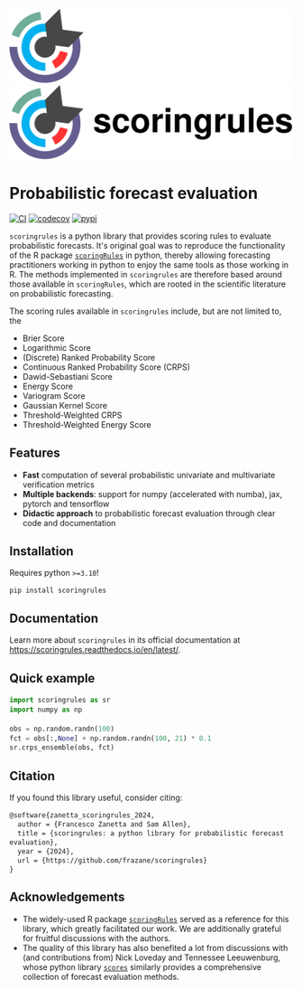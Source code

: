 <!-- centered images -->
<p align="center">
  <img src="docs/_static/banner_dark_long.svg#gh-dark-mode-only" alt="dark banner">
  <img src="docs/_static/banner_light_long.svg#gh-light-mode-only" alt="light banner">
</p>

# Probabilistic forecast evaluation

[![CI](https://github.com/frazane/scoringrules/actions/workflows/ci.yaml/badge.svg?branch=main)](https://github.com/frazane/scoringrules/actions/workflows/ci.yaml)
[![codecov](https://codecov.io/github/frazane/scoringrules/graph/badge.svg?token=J194X4HEBH)](https://codecov.io/github/frazane/scoringrules)
[![pypi](https://img.shields.io/pypi/v/scoringrules.svg?colorB=<brightgreen>)](https://pypi.python.org/pypi/scoringrules/)

`scoringrules` is a python library that provides scoring rules to evaluate probabilistic forecasts.
It's original goal was to reproduce the functionality of the R package
[`scoringRules`](https://cran.r-project.org/web/packages/scoringRules/index.html) in python,
thereby allowing forecasting practitioners working in python to enjoy the same tools as those
working in R. The methods implemented in `scoringrules` are therefore based around those
available in `scoringRules`, which are rooted in the scientific literature on probabilistic forecasting.

The scoring rules available in `scoringrules` include, but are not limited to, the
- Brier Score
- Logarithmic Score
- (Discrete) Ranked Probability Score
- Continuous Ranked Probability Score (CRPS)
- Dawid-Sebastiani Score
- Energy Score
- Variogram Score
- Gaussian Kernel Score
- Threshold-Weighted CRPS
- Threshold-Weighted Energy Score


## Features

- **Fast** computation of several probabilistic univariate and multivariate verification metrics
- **Multiple backends**: support for numpy (accelerated with numba), jax, pytorch and tensorflow
- **Didactic approach** to probabilistic forecast evaluation through clear code and documentation

## Installation
Requires python `>=3.10`!

```
pip install scoringrules
```

## Documentation

Learn more about `scoringrules` in its official documentation at https://scoringrules.readthedocs.io/en/latest/.


## Quick example
```python
import scoringrules as sr
import numpy as np

obs = np.random.randn(100)
fct = obs[:,None] + np.random.randn(100, 21) * 0.1
sr.crps_ensemble(obs, fct)
```

## Citation
If you found this library useful, consider citing:

```
@software{zanetta_scoringrules_2024,
  author = {Francesco Zanetta and Sam Allen},
  title = {scoringrules: a python library for probabilistic forecast evaluation},
  year = {2024},
  url = {https://github.com/frazane/scoringrules}
}
```

## Acknowledgements
- The widely-used R package [`scoringRules`](https://cran.r-project.org/web/packages/scoringRules/index.html)
served as a reference for this library, which greatly facilitated our work. We are additionally
grateful for fruitful discussions with the authors.
- The quality of this library has also benefited a lot from discussions with (and contributions from)
Nick Loveday and Tennessee Leeuwenburg, whose python library [`scores`](https://github.com/nci/scores)
similarly provides a comprehensive collection of forecast evaluation methods.
